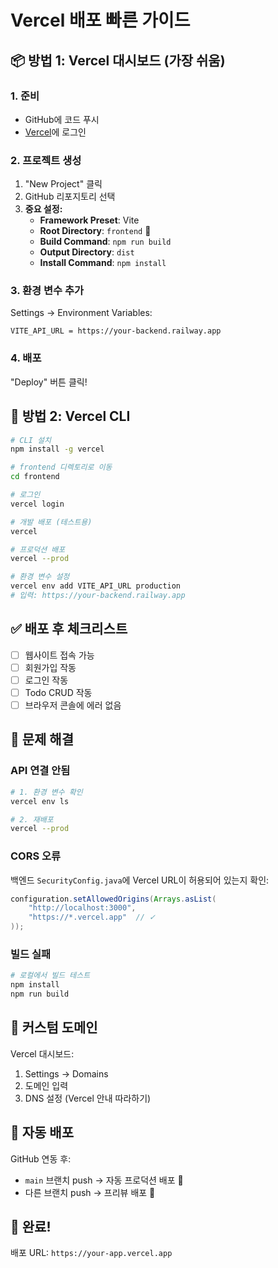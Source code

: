 # Vercel 배포 빠른 가이드

## 📦 방법 1: Vercel 대시보드 (가장 쉬움)

### 1. 준비

- GitHub에 코드 푸시
- [Vercel](https://vercel.com)에 로그인

### 2. 프로젝트 생성

1. "New Project" 클릭
2. GitHub 리포지토리 선택
3. **중요 설정:**
   - **Framework Preset**: Vite
   - **Root Directory**: `frontend` 📁
   - **Build Command**: `npm run build`
   - **Output Directory**: `dist`
   - **Install Command**: `npm install`

### 3. 환경 변수 추가

Settings → Environment Variables:

```
VITE_API_URL = https://your-backend.railway.app
```

### 4. 배포

"Deploy" 버튼 클릭!

## 🚀 방법 2: Vercel CLI

```bash
# CLI 설치
npm install -g vercel

# frontend 디렉토리로 이동
cd frontend

# 로그인
vercel login

# 개발 배포 (테스트용)
vercel

# 프로덕션 배포
vercel --prod

# 환경 변수 설정
vercel env add VITE_API_URL production
# 입력: https://your-backend.railway.app
```

## ✅ 배포 후 체크리스트

- [ ] 웹사이트 접속 가능
- [ ] 회원가입 작동
- [ ] 로그인 작동
- [ ] Todo CRUD 작동
- [ ] 브라우저 콘솔에 에러 없음

## 🔧 문제 해결

### API 연결 안됨

```bash
# 1. 환경 변수 확인
vercel env ls

# 2. 재배포
vercel --prod
```

### CORS 오류

백엔드 `SecurityConfig.java`에 Vercel URL이 허용되어 있는지 확인:

```java
configuration.setAllowedOrigins(Arrays.asList(
    "http://localhost:3000",
    "https://*.vercel.app"  // ✓
));
```

### 빌드 실패

```bash
# 로컬에서 빌드 테스트
npm install
npm run build
```

## 📱 커스텀 도메인

Vercel 대시보드:

1. Settings → Domains
2. 도메인 입력
3. DNS 설정 (Vercel 안내 따라하기)

## 🔄 자동 배포

GitHub 연동 후:

- `main` 브랜치 push → 자동 프로덕션 배포 🎉
- 다른 브랜치 push → 프리뷰 배포 📝

## 🎉 완료!

배포 URL: `https://your-app.vercel.app`
